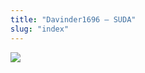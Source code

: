 ```yaml
---
title: "Davinder1696 – SUDA"
slug: "index"
---
```


[![](/wp-content/2007/11/Davinder1696-300x225.jpg)](/wp-content/2007/11/Davinder1696.jpg)